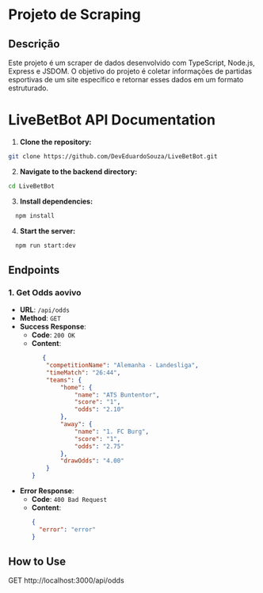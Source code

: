 # Projeto de Scraping

## Descrição
Este projeto é um scraper de dados desenvolvido com TypeScript, Node.js, Express e JSDOM. O objetivo do projeto é coletar informações de partidas esportivas de um site específico e retornar esses dados em um formato estruturado.

# LiveBetBot API Documentation 


1. **Clone the repository:**

```bash
git clone https://github.com/DevEduardoSouza/LiveBetBot.git
```

2. **Navigate to the backend directory:**

```bash
cd LiveBetBot
```


3. **Install dependencies:**

```bash
  npm install
````

4. **Start the server:**

```bash
  npm run start:dev
````

## Endpoints

### 1. Get Odds aovivo

- **URL**: `/api/odds`
- **Method**: `GET`
- **Success Response**:
  - **Code**: `200 OK`
  - **Content**: 
    ```json
       {
  		"competitionName": "Alemanha - Landesliga",
  		"timeMatch": "26:44",
  		"teams": {
  			"home": {
  				"name": "ATS Buntentor",
  				"score": "1",
  				"odds": "2.10"
  			},
  			"away": {
  				"name": "1. FC Burg",
  				"score": "1",
  				"odds": "2.75"
  			},
  			"drawOdds": "4.00"
  		}
  	}
    ```
- **Error Response**:
  - **Code**: `400 Bad Request`
  - **Content**: 
    ```json
    {
      "error": "error"
    }
    ```

## How to Use


GET http://localhost:3000/api/odds


